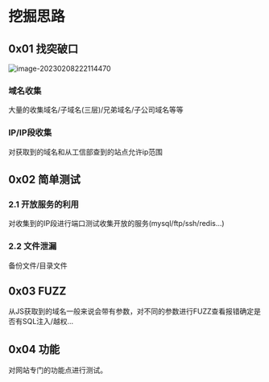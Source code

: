 # 挖掘思路

## 0x01 找突破口

![image-20230208222114470](https://cdn.jsdelivr.net/gh/Me7eorite/_ImageCDN/image-20230208222114470.png)

### 域名收集

大量的收集域名/子域名(三层)/兄弟域名/子公司域名等等

### IP/IP段收集

对获取到的域名和从工信部查到的站点允许ip范围

## 0x02 简单测试

### 2.1 开放服务的利用

对收集到的IP段进行端口测试收集开放的服务(mysql/ftp/ssh/redis...)

### 2.2 文件泄漏

备份文件/目录文件

## 0x03 FUZZ

从JS获取到的域名一般来说会带有参数，对不同的参数进行FUZZ查看报错确定是否有SQL注入/越权...

## 0x04 功能

对网站专门的功能点进行测试。
